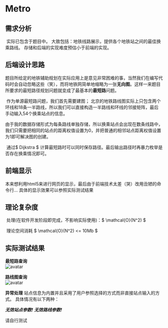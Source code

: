 # Metro

## 需求分析

​	实际已包含于题目中。
​        大致包括：地铁线路展示，提供各个地铁站之间的最佳换乘路线。
​        存储和后端的实现难度预估小于前端的实现。

## 后端设计思路

​	  	题目所给定的地铁辅助规划在实际应用上是意见非常困难的事，当然我们在编写代码时会自动忽略这些（笑），而将地铁网简单地缩略为一张**无向图**。这样一来题目所要求的最短路径规划问题就变成了最基本的**最短路**问题。

​		作为单源最短路问题，我们首先需要建图； 北京的地铁路线图实际上只包含两个环线和18条一半路线，所以我们可以直接构造一半路线和环线的邻接矩阵，最后手动输入54个换乘站点的信息。

​		由于我的数据存储形式为每条路线单独存储，所以换乘站点会出现在数条线路中，我们只需要把相同的站点的距离权值设置为0，并把普通的相邻站点距离权值设置为1即可解决图的创建。

​		 通过$ Dijkstra $ 计算最短路时可以同时保存路径。最后输出路径时再暴力枚举是否存在换乘情况即可。



## 前端显示

​		本来想利用html5来进行网页的显示，最后由于前端技术太差（哭）改用丑陋的命令行...
                具体的显示效果可以参照实际测试结果

## 理论复杂度

​	处理(在软件开发阶段即完成，不影响实际使用)：$ \mathcal{O}(N^2) $

​	理论空间消耗 $ \mathcal{O}(N^2) <= 10Mb $ 




## 实际测试结果



**最短路查询**    
![avatar](https://img2018.cnblogs.com/blog/1806376/201910/1806376-20191013184125868-493002372.png)



**路线图查询**   
 ![avatar](https://img2018.cnblogs.com/blog/1806376/201910/1806376-20191013183822374-110625714.png)



**异常处理**
站点信息为内置并且采用了用户参照选择的方式而非直接站点输入的方式。
具体情况有以下两种：

***无效站点参数!***
***无效路线参数!***

请自行测试
